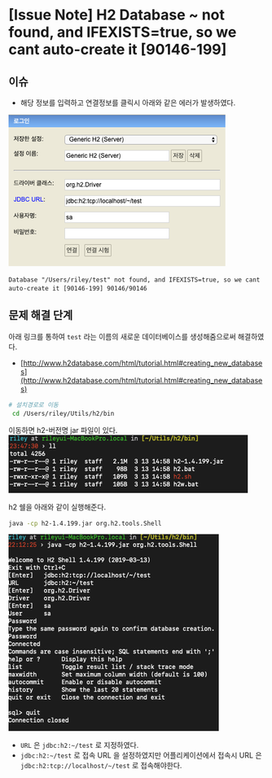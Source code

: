 # [Issue Note] H2 Database ~ not found, and IFEXISTS=true, so we cant auto-create it [90146-199]


## 이슈

+ 해당 정보를 입력하고 연결정보를 클릭시 아래와 같은 에러가 발생하였다.

![H2DB](/posts/images/dbms/20190625215123.png)

`Database "/Users/riley/test" not found, and IFEXISTS=true, so we cant auto-create it [90146-199] 90146/90146`

## 문제 해결 단계
아래 링크를 통하여 `test` 라는 이름의 새로운 데이터베이스를 생성해줌으로써 해결하였다.
+ [http://www.h2database.com/html/tutorial.html#creating_new_databases](http://www.h2database.com/html/tutorial.html#creating_new_databases)

```bash
# 설치경로로 이동
 cd /Users/riley/Utils/h2/bin
```

이동하면 h2-버전명 jar 파일이 있다.
![h2](/posts/images/dbms/20190625234751.png)

h2 쉘을 아래와 같이 실행해준다.
```bash
java -cp h2-1.4.199.jar org.h2.tools.Shell
```
![h2](/posts/images/dbms/20190625235307.png)

+ `URL` 은 `jdbc:h2:~/test` 로 지정하였다. 
+ `jdbc:h2:~/test` 로 접속 URL 을 설정하였지만 어플리케이션에서 접속시 URL 은 `jdbc:h2:tcp://localhost/~/test` 로 접속해야한다.
